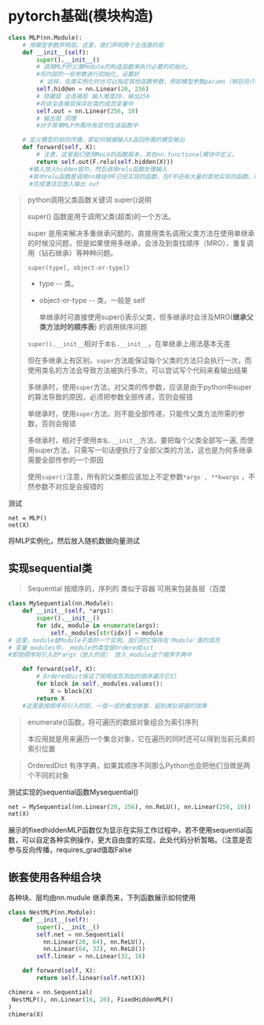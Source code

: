 # pytorch基础(模块构造)

```python
class MLP(nn.Module):
    # 用模型参数声明层。这里，我们声明两个全连接的层
    def __init__(self):
        super().__init__()
        # 调用MLP的父类Module的构造函数来执行必要的初始化。
        #将内部的一些参数进行初始化，设置好
         # 这样，在类实例化时也可以指定其他函数参数，例如模型参数params（稍后将介绍）
        self.hidden = nn.Linear(20, 256)  
        # 隐藏层 全连接层 输入维度20，输出256
        #将该全连接层保存在类的成员变量中
        self.out = nn.Linear(256, 10)  
        # 输出层 同理
        #对于简单MLP所需所有层均在该函数中

    # 定义模型的前向传播，即如何根据输入X返回所需的模型输出
    def forward(self, X):
        # 注意，这里我们使用ReLU的函数版本，其在nn.functional模块中定义。
        return self.out(F.relu(self.hidden(X)))
      #输入放入hidden层中，然后调用relu函数处理输入
      #其中relu函数是调用nn模组中F已经实现的函数，在F中还有大量的其他实现的函数。观察包头 F 为torch.nn中导入的functional
      #完成激活后放入输出 out
```

> python调用父类函数关键词 super()说明
>
> super() 函数是用于调用父类(超类)的一个方法。
>
> super 是用来解决多重继承问题的，直接用类名调用父类方法在使用单继承的时候没问题，但是如果使用多继承，会涉及到查找顺序（MRO）、重复调用（钻石继承）等种种问题。
>
> ```tsx
> super(type[, object-or-type])
> ```
>
> - type -- 类。
>
> - object-or-type -- 类，一般是 self
>
>   单继承时可直接使用super()表示父类，但多继承时会涉及MRO(**继承父类方法时的顺序表**) 的调用排序问题
>
> `super().__init__`相对于`类名.__init__`，在单继承上用法基本无差
>
> 但在多继承上有区别，`super`方法能保证每个父类的方法只会执行一次，而使用类名的方法会导致方法被执行多次，可以尝试写个代码来看输出结果
>
> 多继承时，使用`super`方法，对父类的传参数，应该是由于python中super的算法导致的原因，必须把参数全部传递，否则会报错
>
> 单继承时，使用`super`方法，则不能全部传递，只能传父类方法所需的参数，否则会报错
>
> 多继承时，相对于使用`类名.__init__`方法，要把每个父类全部写一遍, 而使用super方法，只需写一句话便执行了全部父类的方法，这也是为何多继承需要全部传参的一个原因
>
> 使用`super()`注意，所有的父类都应该加上不定参数`*args , **kwargs` ，不然参数不对应是会报错的

测试

```
net = MLP()
net(X)
```

将MLP实例化，然后放入随机数据向量测试

## 实现sequential类

> Sequential 按顺序的，序列的 类似于容器 可用来包装各层（百度

```python
class MySequential(nn.Module):
    def __init__(self, *args):
        super().__init__()
        for idx, module in enumerate(args):
            self._modules[str(idx)] = module
# 这里，module是Module子类的一个实例。我们把它保存在'Module'类的成员
# 变量_modules中。_module的类型是OrderedDict
#即按顺序将引入的*args（放入的层） 放入_module这个顺序字典中

    def forward(self, X):
        # OrderedDict保证了按照成员添加的顺序遍历它们
        for block in self._modules.values():
            X = block(X)
        return X
    #这里是按顺序将引入的层，一层一层的叠加嵌套，起到类似容器的效果
```

> enumerate()函数，将可遍历的数据对象组合为索引序列
>
> 本应用就是用来遍历一个集合对象，它在遍历的同时还可以得到当前元素的索引位置

> OrderedDict 有序字典，如果其顺序不同那么Python也会把他们当做是两个不同的对象

测试实现的sequential函数Mysequential()

```python
net = MySequential(nn.Linear(20, 256), nn.ReLU(), nn.Linear(256, 10))
net(X)
```

展示的fixedhiddenMLP函数仅为显示在实际工作过程中，若不使用sequential函数，可以自定各种实例操作，更大自由度的实现，此处代码分析暂略。（注意是否参与反向传播，requires_grad值取False

## 嵌套使用各种组合块

各种块、层均由nn.mudule 继承而来，下列函数展示如何使用

```python
class NestMLP(nn.Module):
    def __init__(self):
        super().__init__()
        self.net = nn.Sequential(
          nn.Linear(20, 64), nn.ReLU(),
          nn.Linear(64, 32), nn.ReLU())
        self.linear = nn.Linear(32, 16)

    def forward(self, X):
        return self.linear(self.net(X))

chimera = nn.Sequential(
 NestMLP(), nn.Linear(16, 20), FixedHiddenMLP()
)
chimera(X)
```

